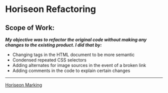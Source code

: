 # Horiseon Refactoring 
## **Scope of Work:**
**_My objective was to refactor the original code without making any changes to the existing product. I did that by:_**
* Changing tags in the HTML document to be more semantic
* Condensed repeated CSS selectors
* Adding alternates for image sources in the event of a broken link
* Adding comments in the code to explain certain changes
___
[Horiseon Marking][def]


[def]: https://mtduffey36.github.io/horiseon-refactoring/